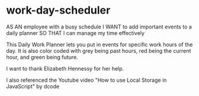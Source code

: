 # work-day-scheduler

AS AN employee with a busy schedule
I WANT to add important events to a daily planner
SO THAT I can manage my time effectively

This Daily Work Planner lets you put in events for specific work hours of the day. It is also color coded with grey being past hours, red being the current hour, and green being future. 



I want to thank Elizabeth Hennessy for her help. 

I also referenced the Youtube video "How to use Local Storage in JavaScript" by dcode

